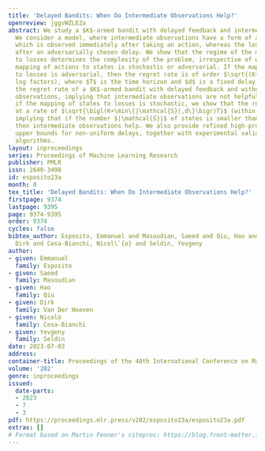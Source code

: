 ```yaml
---
title: 'Delayed Bandits: When Do Intermediate Observations Help?'
openreview: jggvWZLEZa
abstract: We study a $K$-armed bandit with delayed feedback and intermediate observations.
  We consider a model, where intermediate observations have a form of a finite state,
  which is observed immediately after taking an action, whereas the loss is observed
  after an adversarially chosen delay. We show that the regime of the mapping of states
  to losses determines the complexity of the problem, irrespective of whether the
  mapping of actions to states is stochastic or adversarial. If the mapping of states
  to losses is adversarial, then the regret rate is of order $\sqrt{(K+d)T}$ (within
  log factors), where $T$ is the time horizon and $d$ is a fixed delay. This matches
  the regret rate of a $K$-armed bandit with delayed feedback and without intermediate
  observations, implying that intermediate observations are not helpful. However,
  if the mapping of states to losses is stochastic, we show that the regret grows
  at a rate of $\sqrt{\bigl(K+\min\{|\mathcal{S}|,d\}\bigr)T}$ (within log factors),
  implying that if the number $|\mathcal{S}|$ of states is smaller than the delay,
  then intermediate observations help. We also provide refined high-probability regret
  upper bounds for non-uniform delays, together with experimental validation of our
  algorithms.
layout: inproceedings
series: Proceedings of Machine Learning Research
publisher: PMLR
issn: 2640-3498
id: esposito23a
month: 0
tex_title: 'Delayed Bandits: When Do Intermediate Observations Help?'
firstpage: 9374
lastpage: 9395
page: 9374-9395
order: 9374
cycles: false
bibtex_author: Esposito, Emmanuel and Masoudian, Saeed and Qiu, Hao and Van Der Hoeven,
  Dirk and Cesa-Bianchi, Nicol\`{o} and Seldin, Yevgeny
author:
- given: Emmanuel
  family: Esposito
- given: Saeed
  family: Masoudian
- given: Hao
  family: Qiu
- given: Dirk
  family: Van Der Hoeven
- given: Nicolò
  family: Cesa-Bianchi
- given: Yevgeny
  family: Seldin
date: 2023-07-03
address: 
container-title: Proceedings of the 40th International Conference on Machine Learning
volume: '202'
genre: inproceedings
issued:
  date-parts:
  - 2023
  - 7
  - 3
pdf: https://proceedings.mlr.press/v202/esposito23a/esposito23a.pdf
extras: []
# Format based on Martin Fenner's citeproc: https://blog.front-matter.io/posts/citeproc-yaml-for-bibliographies/
---
```

